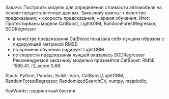 Задача:
Построить модель для определения стоимости автомобиля на основе предоставленных данных. Заказчику важны: • качество предсказания; • скорость предсказания; • время обучения.
Итог: 
Протестирваны модели  CatBoost, LightGBM, RandomForestRegressor, SGDRegressor		
- в качестве предсказания CatBoost показала себя лучшим образом  с лидирующей метрикой RMSE.
- по времени обучения лидирует LightGBM
- по скорости предсказания лучшей оказалась SGDRegressor 
Рекомендуемой заказчику моделью признаётся CatBoost: RMSE 1590.41, r2_score 0.88.


Stack: Python, Pandas, Scikit-learn, CatBoost,LightGBM, RandomForestRegressor, RandomizedSearchCV, numpy, matplotlib, 

KeyWords: градиентный бустинг